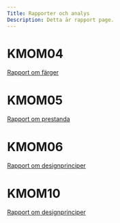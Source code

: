 ```yaml
---
Title: Rapporter och analys
Description: Detta är rapport page.
---
```


# KMOM04

<a href="%base_url%?analysis/01_colors">Rapport om färger</a>

# KMOM05

<a href="%base_url%?analysis/02_load">Rapport om prestanda</a>

# KMOM06

<a href="%base_url%?analysis/03_design_principles">Rapport om designprinciper</a>

# KMOM10

<a href="%base_url%?analysis/10_webbplatsdesign">Rapport om designprinciper</a>
